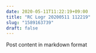 ```yaml
---
date: 2020-05-11T11:22:19+09:00
title: "RC Logr 20200511 112219"
slug: "1589163739"
draft: false
---
```


Post content in markdown format
